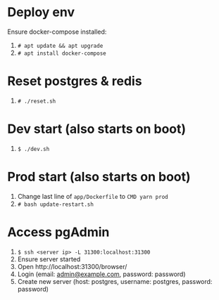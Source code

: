# Deploy env
Ensure docker-compose installed:
1. `# apt update && apt upgrade`
2. `# apt install docker-compose`

# Reset postgres & redis
1. `# ./reset.sh`

# Dev start (also starts on boot)
1. `$ ./dev.sh`

# Prod start (also starts on boot)
1. Change last line of `app/Dockerfile` to `CMD yarn prod`
2. `# bash update-restart.sh`

# Access pgAdmin
1. `$ ssh <server ip> -L 31300:localhost:31300`
2. Ensure server started
3. Open http://localhost:31300/browser/
4. Login (email: admin@example.com, password: password)
5. Create new server (host: postgres, username: postgres, password: password)

